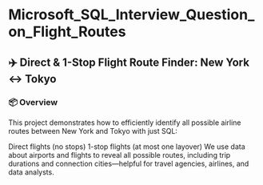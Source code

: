 # Microsoft_SQL_Interview_Question_on_Flight_Routes
## ✈️ Direct & 1-Stop Flight Route Finder: New York ↔ Tokyo
### 📦 Overview
This project demonstrates how to efficiently identify all possible airline routes between New York and Tokyo with just SQL:

Direct flights (no stops)
1-stop flights (at most one layover)
We use data about airports and flights to reveal all possible routes, including trip durations and connection cities—helpful for travel agencies, airlines, and data analysts.
